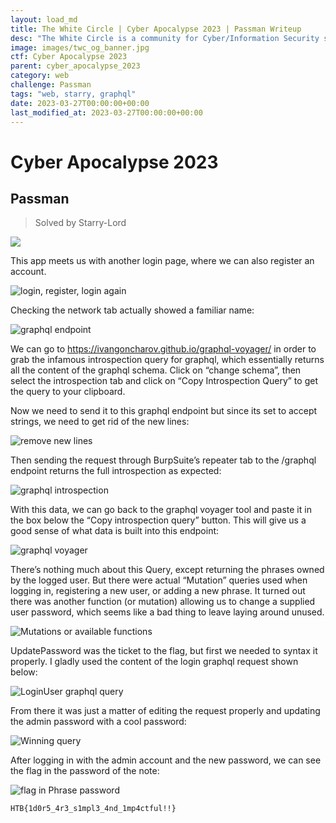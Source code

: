 ```yaml
---
layout: load_md
title: The White Circle | Cyber Apocalypse 2023 | Passman Writeup
desc: "The White Circle is a community for Cyber/Information Security students, enthusiasts and professionals. You can discuss anything related to Security, share your knowledge with others, get help when you need it and proceed further in your journey with amazing people from all over the world."
image: images/twc_og_banner.jpg
ctf: Cyber Apocalypse 2023
parent: cyber_apocalypse_2023
category: web
challenge: Passman
tags: "web, starry, graphql"
date: 2023-03-27T00:00:00+00:00
last_modified_at: 2023-03-27T00:00:00+00:00
---
```


<h1 class="heading card-title white-text">Cyber Apocalypse 2023</h1>

## Passman
> Solved by Starry-Lord


![](https://i.imgur.com/DL7HClI.png)


This app meets us with another login page, where we can also register an account.

![login, register, login again](https://i.imgur.com/KRwOPL4.png)


Checking the network tab actually showed a familiar name:


![graphql endpoint](https://i.imgur.com/IhMS5D3.png)


We can go to https://ivangoncharov.github.io/graphql-voyager/ in order to grab the infamous introspection query for graphql, which essentially returns all the content of the graphql schema. Click on “change schema”, then select the introspection tab and click on “Copy Introspection Query” to get the query to your clipboard.

Now we need to send it to this graphql endpoint but since its set to accept strings, we need to get rid of the new lines:


![remove new lines](https://i.imgur.com/BJOnVR4.png)


Then sending the request through BurpSuite’s repeater tab to the /graphql endpoint returns the full introspection as expected:


![graphql introspection](https://i.imgur.com/2Ytt52V.png)


With this data, we can go back to the graphql voyager tool and paste it in the box below the “Copy introspection query” button. This will give us a good sense of what data is built into this endpoint:


![graphql voyager](https://i.imgur.com/A3obPEf.png)


There’s nothing much about this Query, except returning the phrases owned by the logged user. But there were actual “Mutation” queries used when logging in, registering a new user, or adding a new phrase. It turned out there was another function (or mutation) allowing us to change a supplied user password, which seems like a bad thing to leave laying around unused.


![Mutations or available functions](https://i.imgur.com/z3upnC8.png)


UpdatePassword was the ticket to the flag, but first we needed to syntax it properly. I gladly used the content of the login graphql request shown below:


![LoginUser graphql query](https://i.imgur.com/ZFZL9yl.png)


From there it was just a matter of editing the request properly and updating the admin password with a cool password:


![Winning query](https://i.imgur.com/SBpvrSR.png)


After logging in with the admin account and the new password, we can see the flag in the password of the note:


![flag in Phrase password](https://i.imgur.com/8JmPbOA.png)



    HTB{1d0r5_4r3_s1mpl3_4nd_1mp4ctful!!}

